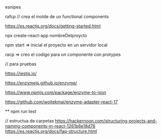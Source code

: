 esnipes

rafcp // crea el molde de un functional components

https://es.reactjs.org/docs/getting-started.html

npx create-react-app nombreDelproycto

npm start => inicial el proyecto en un servidor local

racp => creo el codigo para un componente con protypes

// para pruebas    

https://jestjs.io/

https://enzymejs.github.io/enzyme/

https://www.npmjs.com/package/enzyme-to-json

https://github.com/wojtekmaj/enzyme-adapter-react-17

**  npm run test

// estructua de carpetas
https://hackernoon.com/structuring-projects-and-naming-components-in-react-1261b6e18d76
https://es.reactjs.org/docs/faq-structure.html